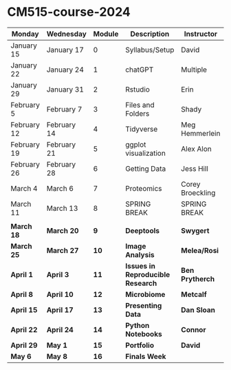 # CM515-course-2024

| Monday               | Wednesday            | Module | Description                     | Instructor         | Week |
|----------------------|----------------------|--------|---------------------------------|--------------------|------|
| January 15     | January 17     | 0      | Syllabus/Setup                  | David              | 1    |
| January 22     | January 24     | 1      | chatGPT                         | Multiple           | 2    |
| January 29     | January 31     | 2      | Rstudio                         | Erin               | 3    |
| February 5     | February 7     | 3      | Files and Folders               | Shady              | 4    |
| February 12| February 14 | 4     | Tidyverse               | Meg Hemmerlein  | 5   |
| February 19| February 21| 5      | ggplot visualization        | Alex Alon    | 6  |
| February 26| February 28| 6      | Getting Data                | Jess Hill      | 7    |
| March 4    | March 6    | 7      | Proteomics                  | Corey Broeckling| 8    |
| March 11   | March 13   | 8      | SPRING BREAK                | SPRING BREAK   | 9    |
| |  | | | | |
| **March 18**   | **March 20**   | **9**      | **Deeptools**                   | **Swygert**        | **10**   |
| **March 25**   | **March 27**   | **10**     | **Image Analysis**              | **Melea/Rosi**     | **11**   |
| **April 1**    | **April 3**    | **11**     | **Issues in Reproducible Research** | **Ben Prytherch**| **12**   |
| **April 8**    | **April 10**   | **12**     | **Microbiome**                  | **Metcalf**        | **13**   |
| **April 15**   | **April 17**   | **13**     | **Presenting Data**             | **Dan Sloan**      | **14**   |
| **April 22**   | **April 24**   | **14**     | **Python Notebooks**            | **Connor**         | **15**   |
| **April 29**   | **May 1**      | **15**     | **Portfolio**                   | **David**          | **16**   |
| **May 6**      | **May 8**      | **16**     | **Finals Week**                 |                    | **17**   |


